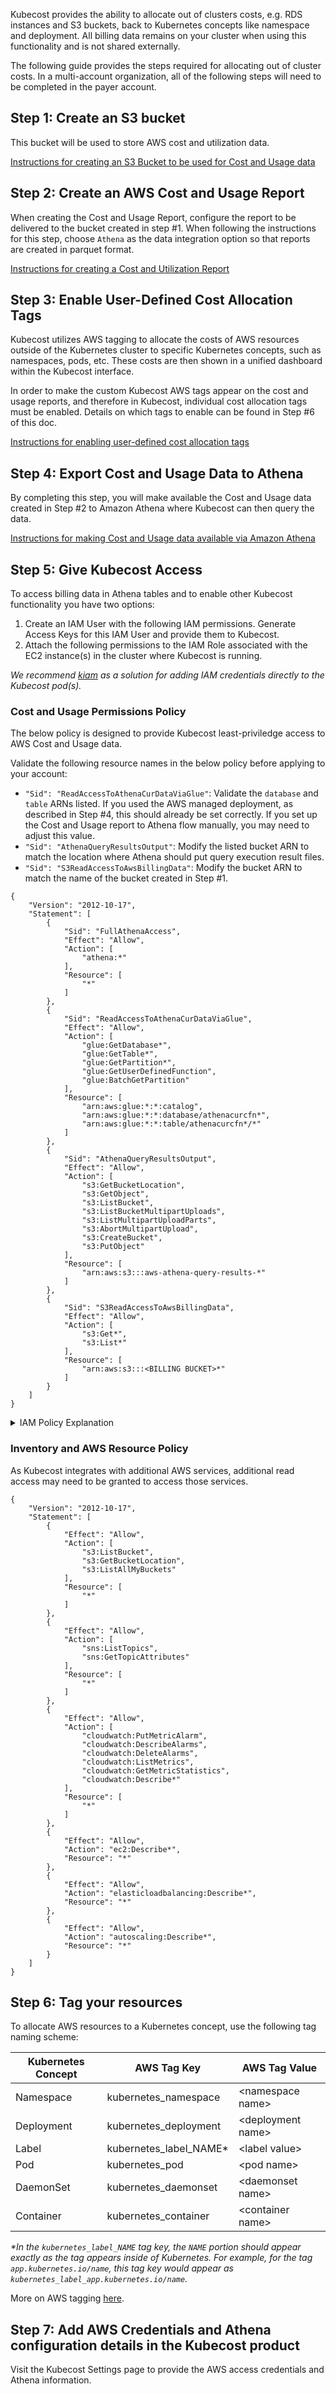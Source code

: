 Kubecost provides the ability to allocate out of clusters costs, e.g. RDS instances and S3 buckets, back to Kubernetes concepts like namespace and deployment. All billing data remains on your cluster when using this functionality and is not shared externally.

The following guide provides the steps required for allocating out of cluster costs. In a multi-account organization, all of the following steps will need to be completed in the payer account.

## Step 1: Create an S3 bucket
This bucket will be used to store AWS cost and utilization data.

[Instructions for creating an S3 Bucket to be used for Cost and Usage data](https://docs.aws.amazon.com/awsaccountbilling/latest/aboutv2/setting-up-athena.html#create-athena-bucket)

## Step 2: Create an AWS Cost and Usage Report
When creating the Cost and Usage Report, configure the report to be delivered to the bucket created in step #1. When following the instructions for this step, choose `Athena` as the data integration option so that reports are created in parquet format.

[Instructions for creating a Cost and Utilization Report](https://docs.aws.amazon.com/awsaccountbilling/latest/aboutv2/setting-up-athena.html#create-athena-cur)

## Step 3: Enable User-Defined Cost Allocation Tags
Kubecost utilizes AWS tagging to allocate the costs of AWS resources outside of the Kubernetes cluster to specific Kubernetes concepts, such as namespaces, pods, etc. These costs are then shown in a unified dashboard within the Kubecost interface.

In order to make the custom Kubecost AWS tags appear on the cost and usage reports, and therefore in Kubecost, individual cost allocation tags must be enabled. Details on which tags to enable can be found in Step #6 of this doc.

[Instructions for enabling user-defined cost allocation tags](https://docs.aws.amazon.com/awsaccountbilling/latest/aboutv2/activating-tags.html)

## Step 4: Export Cost and Usage Data to Athena
By completing this step, you will make available the Cost and Usage data created in Step #2 to Amazon Athena where Kubecost can then query the data.

[Instructions for making Cost and Usage data available via Amazon Athena](https://docs.aws.amazon.com/awsaccountbilling/latest/aboutv2/setting-up-athena.html#use-athena-cf)

## Step 5: Give Kubecost Access

To access billing data in Athena tables and to enable other Kubecost functionality you have two options:
1. Create an IAM User with the following IAM permissions. Generate Access Keys for this IAM User and provide them to Kubecost.
2. Attach the following permissions to the IAM Role associated with the EC2 instance(s) in the cluster where Kubecost is running.

*We recommend [kiam](https://github.com/uswitch/kiam) as a solution for adding IAM credentials directly to the Kubecost pod(s).*

### Cost and Usage Permissions Policy
The below policy is designed to provide Kubecost least-priviledge access to AWS Cost and Usage data.

Validate the following resource names in the below policy before applying to your account:
* `"Sid": "ReadAccessToAthenaCurDataViaGlue"`: Validate the `database` and `table` ARNs listed. If you used the AWS managed deployment, as described in Step #4, this should already be set correctly. If you set up the Cost and Usage report to Athena flow manually, you may need to adjust this value.
* `"Sid": "AthenaQueryResultsOutput"`: Modify the listed bucket ARN to match the location where Athena should put query execution result files.
* `"Sid": "S3ReadAccessToAwsBillingData"`: Modify the bucket ARN to match the name of the bucket created in Step #1.
```
{
    "Version": "2012-10-17",
    "Statement": [
        {
            "Sid": "FullAthenaAccess",
            "Effect": "Allow",
            "Action": [
                "athena:*"
            ],
            "Resource": [
                "*"
            ]
        },
        {
            "Sid": "ReadAccessToAthenaCurDataViaGlue",
            "Effect": "Allow",
            "Action": [
                "glue:GetDatabase*",
                "glue:GetTable*",
                "glue:GetPartition*",
                "glue:GetUserDefinedFunction",
                "glue:BatchGetPartition"
            ],
            "Resource": [
                "arn:aws:glue:*:*:catalog",
                "arn:aws:glue:*:*:database/athenacurcfn*",
                "arn:aws:glue:*:*:table/athenacurcfn*/*"
            ]
        },
        {
            "Sid": "AthenaQueryResultsOutput",
            "Effect": "Allow",
            "Action": [
                "s3:GetBucketLocation",
                "s3:GetObject",
                "s3:ListBucket",
                "s3:ListBucketMultipartUploads",
                "s3:ListMultipartUploadParts",
                "s3:AbortMultipartUpload",
                "s3:CreateBucket",
                "s3:PutObject"
            ],
            "Resource": [
                "arn:aws:s3:::aws-athena-query-results-*"
            ]
        },
        {
            "Sid": "S3ReadAccessToAwsBillingData",
            "Effect": "Allow",
            "Action": [
                "s3:Get*",
                "s3:List*"
            ],
            "Resource": [
                "arn:aws:s3:::<BILLING BUCKET>*"
            ]
        }
    ]
}
```
<details>
<summary>IAM Policy Explanation</summary>

 * `"Sid": "FullAthenaAccess"`: Grants access to run queries on data exposed via Athena. `athena:*` is generally safe because Athena constructs are all actually using the Glue catalog under the hood. Access to data in Athena is actually controlled by:
    1. Whether the user performing the query has access to the appropriate Glue catalog, database, and table
    2. Whether the user performing the query has access to the S3 bucket where the data being queried is actually stored.
 * `"Sid": "ReadAccessToAthenaCurDataViaGlue"`: When following the AWS provided instructions for enabling Cost and Usage Report data delivery via Athena, a Glue database will be created with the prefix `athenacurcfn`. This Statement allows Kubecost to query the specific Glue database and table which stores the Cost and Usage data.
 * `"Sid": "AthenaQueryResultsOutput"`: When executing queries in Athena, all results are automatically saved as a CSV to an S3 bucket. The default bucket used is prefixed with `aws-athena-query-results`. This Statement provides Kubecost the access required to write Athena query results to the results bucket. This bucket can be customized within the Kubecost interface when setting up Out of Cluster resource access and this Statement would need to be updated to reflect the new bucket name.
 * `"Sid": "S3ReadAccessToAwsBillingData"`: Provides read access to the underlying Cost and Usage report data being generated by AWS. This Statement will include access to the bucket created during Step #1 of this doc. This is required to allow Kubecost to run queries against the cost data, which exists in this bucket.
</details>

### Inventory and AWS Resource Policy
As Kubecost integrates with additional AWS services, additional read access may need to be granted to access those services.
```
{
    "Version": "2012-10-17",
    "Statement": [
        {
            "Effect": "Allow",
            "Action": [
                "s3:ListBucket",
                "s3:GetBucketLocation",
                "s3:ListAllMyBuckets"
            ],
            "Resource": [
                "*"
            ]
        },
        {
            "Effect": "Allow",
            "Action": [
                "sns:ListTopics",
                "sns:GetTopicAttributes"
            ],
            "Resource": [
                "*"
            ]
        },
        {
            "Effect": "Allow",
            "Action": [
                "cloudwatch:PutMetricAlarm",
                "cloudwatch:DescribeAlarms",
                "cloudwatch:DeleteAlarms",
                "cloudwatch:ListMetrics",
                "cloudwatch:GetMetricStatistics",
                "cloudwatch:Describe*"
            ],
            "Resource": [
                "*"
            ]
        },
        {
            "Effect": "Allow",
            "Action": "ec2:Describe*",
            "Resource": "*"
        },
        {
            "Effect": "Allow",
            "Action": "elasticloadbalancing:Describe*",
            "Resource": "*"
        },
        {
            "Effect": "Allow",
            "Action": "autoscaling:Describe*",
            "Resource": "*"
        }
    ]
}
```

## Step 6: Tag your resources

To allocate AWS resources to a Kubernetes concept, use the following tag naming scheme:

| Kubernetes Concept 	| AWS Tag Key         	| AWS Tag Value 	|
|--------------------	|---------------------	|---------------	|
| Namespace          	| kubernetes_namespace	| &lt;namespace name>	|
| Deployment         	| kubernetes_deployment	| &lt;deployment name>|
| Label              	| kubernetes_label_NAME*| &lt;label value>    |
| Pod                	| kubernetes_pod	      | &lt;pod name>       |
| DaemonSet          	| kubernetes_daemonset	| &lt;daemonset name> |
| Container          	| kubernetes_container	| &lt;container name> |

*\*In the `kubernetes_label_NAME` tag key, the `NAME` portion should appear exactly as the tag appears inside of Kubernetes. For example, for the tag `app.kubernetes.io/name`, this tag key would appear as `kubernetes_label_app.kubernetes.io/name`.*

More on AWS tagging [here](https://docs.aws.amazon.com/AWSEC2/latest/UserGuide/Using_Tags.html).

## Step 7: Add AWS Credentials and Athena configuration details in the Kubecost product

Visit the Kubecost Settings page to provide the AWS access credentials and Athena information.
